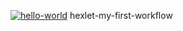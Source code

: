 [![hello-world](https://github.com/sidorov1976/hexlet-my-first-workflow/actions/workflows/hello-world.yml/badge.svg?event=push)](https://github.com/sidorov1976/hexlet-my-first-workflow/actions/workflows/hello-world.yml)
hexlet-my-first-workflow
